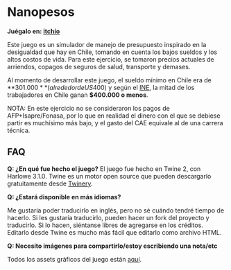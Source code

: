 # Nanopesos

**Juégalo en: [itchio](https://laburatory.itch.io/nanopesos)**

Este juego es un simulador de manejo de presupuesto inspirado en la desigualdad que hay en Chile, tomando en cuenta los bajos sueldos y los altos costos de vida. Para este ejercicio, se tomaron precios actuales de arriendos, copagos de seguros de salud, transporte y demases.

Al momento de desarrollar este juego, el sueldo mínimo en Chile era de **$301.000** (alrededor de US$400) y según el [INE](https://web.archive.org/web/20190914031855/https://www.cnnchile.com/economia/ine-la-mitad-de-los-trabajadores-en-chile-recibe-un-sueldo-igual-o-inferior-a-400-000-al-mes_20190813/), la mitad de los trabajadores en Chile ganan **$400.000 o menos**.

NOTA: En este ejercicio no se consideraron los pagos de AFP+Isapre/Fonasa, por lo que en realidad el dinero con el que se debiese partir es muchísimo más bajo, y el gasto del CAE equivale al de una carrera técnica.

## FAQ

**Q: ¿En qué fue hecho el juego?**
El juego fue hecho en Twine 2, con Harlowe 3.1.0. Twine es un motor open source que pueden descargarlo gratuitamente desde [Twinery](https://twinery.org/).

**Q: ¿Estará disponible en más idiomas?**

Me gustaría poder traducirlo en inglés, pero no sé cuándo tendré tiempo de hacerlo. Si les gustaría traducirlo, pueden hacer un fork del proyecto y traducirlo. Si lo hacen, siéntanse libres de agregarse en los créditos. Editarlo desde Twine es mucho más fácil que editarlo como archivo HTML.

**Q: Necesito imágenes para compartirlo/estoy escribiendo una nota/etc**

Todos los assets gráficos del juego están [aquí](https://imgur.com/a/YWUbjMR).

